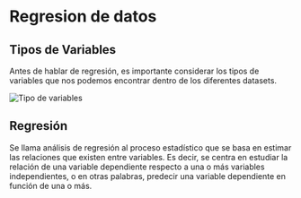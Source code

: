# Regresion de datos

## Tipos de Variables
Antes de hablar de regresión, es importante considerar los tipos de variables que nos podemos encontrar dentro de los diferentes datasets.

![Tipo de variables](https://user-images.githubusercontent.com/57780789/125316421-0498f300-e330-11eb-90fe-387ae4060c17.png)

## Regresión
Se llama análisis de regresión al proceso estadístico que se basa en estimar las relaciones que existen entre variables. Es decir, se centra en estudiar la relación de una variable dependiente respecto a una o más variables independientes, o en otras palabras, predecir una variable dependiente en función de una o más. 

